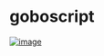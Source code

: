 # goboscript

[![image](https://shields.io/discord/1215422508614819922)](https://discord.gg/UAwVrejtwz)
